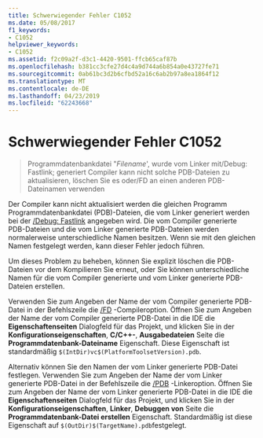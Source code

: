 ```yaml
---
title: Schwerwiegender Fehler C1052
ms.date: 05/08/2017
f1_keywords:
- C1052
helpviewer_keywords:
- C1052
ms.assetid: f2c09a2f-d3c1-4420-9501-ffcb65caf87b
ms.openlocfilehash: b381cc3cfe27d4c4a9d744a6b854a0e43727fe71
ms.sourcegitcommit: 0ab61bc3d2b6cfbd52a16c6ab2b97a8ea1864f12
ms.translationtype: MT
ms.contentlocale: de-DE
ms.lasthandoff: 04/23/2019
ms.locfileid: "62243668"
---
```

# <a name="fatal-error-c1052"></a>Schwerwiegender Fehler C1052

> Programmdatenbankdatei "*Filename*', wurde vom Linker mit/Debug: Fastlink; generiert Compiler kann nicht solche PDB-Dateien zu aktualisieren, löschen Sie es oder/FD an einen anderen PDB-Dateinamen verwenden

Der Compiler kann nicht aktualisiert werden die gleichen Programm Programmdatenbankdatei (PDB)-Dateien, die vom Linker generiert werden bei der [/Debug: Fastlink](../../build/reference/debug-generate-debug-info.md) angegeben wird. Die vom Compiler generierte PDB-Dateien und die vom Linker generierte PDB-Dateien werden normalerweise unterschiedliche Namen besitzen. Wenn sie mit den gleichen Namen festgelegt werden, kann dieser Fehler jedoch führen.

Um dieses Problem zu beheben, können Sie explizit löschen die PDB-Dateien vor dem Kompilieren Sie erneut, oder Sie können unterschiedliche Namen für die vom Compiler generierte und vom Linker generierte PDB-Dateien erstellen.

Verwenden Sie zum Angeben der Name der vom Compiler generierte PDB-Datei in der Befehlszeile die [/FD](../../build/reference/fd-program-database-file-name.md) -Compileroption. Öffnen Sie zum Angeben der Name der vom Compiler generierte PDB-Datei in die IDE die **Eigenschaftenseiten** Dialogfeld für das Projekt, und klicken Sie in der **Konfigurationseigenschaften**, **C/C++-**,  **Ausgabedateien** Seite die **Programmdatenbank-Dateiname** Eigenschaft. Diese Eigenschaft ist standardmäßig `$(IntDir)vc$(PlatformToolsetVersion).pdb`.

Alternativ können Sie den Namen der vom Linker generierte PDB-Datei festlegen. Verwenden Sie zum Angeben der Name der vom Linker generierte PDB-Datei in der Befehlszeile die [/PDB](../../build/reference/pdb-use-program-database.md) -Linkeroption. Öffnen Sie zum Angeben der Name der vom Linker generierte PDB-Datei in die IDE die **Eigenschaftenseiten** Dialogfeld für das Projekt, und klicken Sie in der **Konfigurationseigenschaften**, **Linker**,  **Debuggen von** Seite die **Programmdatenbank-Datei erstellen** Eigenschaft. Standardmäßig ist diese Eigenschaft auf `$(OutDir)$(TargetName).pdb`festgelegt.
